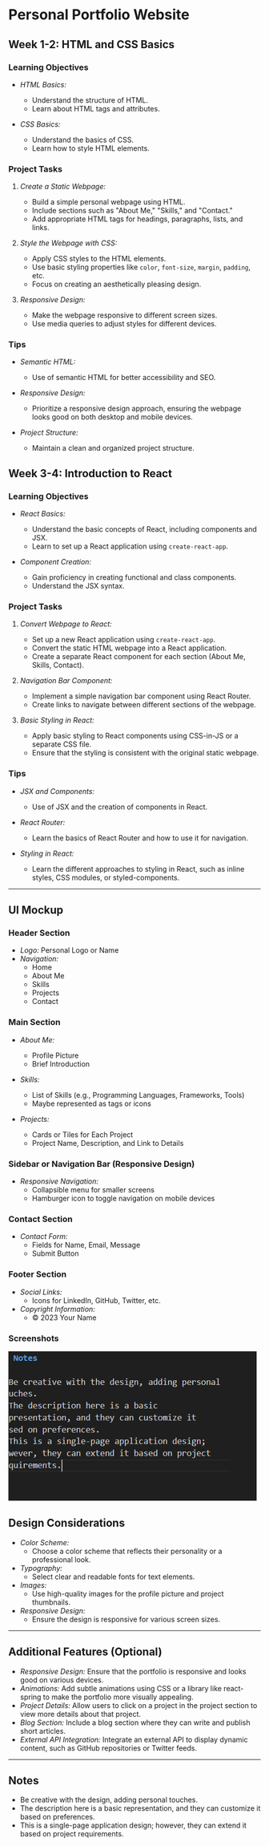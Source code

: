 # Personal Portfolio Website

## Week 1-2: HTML and CSS Basics

### Learning Objectives

- *HTML Basics:*
  - Understand the structure of HTML.
  - Learn about HTML tags and attributes.

- *CSS Basics:*
  - Understand the basics of CSS.
  - Learn how to style HTML elements.

### Project Tasks

1. *Create a Static Webpage:*
   - Build a simple personal webpage using HTML.
   - Include sections such as "About Me," "Skills," and "Contact."
   - Add appropriate HTML tags for headings, paragraphs, lists, and links.

2. *Style the Webpage with CSS:*
   - Apply CSS styles to the HTML elements.
   - Use basic styling properties like `color`, `font-size`, `margin`, `padding`, etc.
   - Focus on creating an aesthetically pleasing design.

3. *Responsive Design:*
   - Make the webpage responsive to different screen sizes.
   - Use media queries to adjust styles for different devices.

### Tips

- *Semantic HTML:*
  - Use of semantic HTML for better accessibility and SEO.
  
- *Responsive Design:*
  - Prioritize a responsive design approach, ensuring the webpage looks good on both desktop and mobile devices.
  
- *Project Structure:*
  - Maintain a clean and organized project structure.

## Week 3-4: Introduction to React

### Learning Objectives

- *React Basics:*
  - Understand the basic concepts of React, including components and JSX.
  - Learn to set up a React application using `create-react-app`.

- *Component Creation:*
  - Gain proficiency in creating functional and class components.
  - Understand the JSX syntax.

### Project Tasks

1. *Convert Webpage to React:*
   - Set up a new React application using `create-react-app`.
   - Convert the static HTML webpage into a React application.
   - Create a separate React component for each section (About Me, Skills, Contact).

2. *Navigation Bar Component:*
   - Implement a simple navigation bar component using React Router.
   - Create links to navigate between different sections of the webpage.

3. *Basic Styling in React:*
   - Apply basic styling to React components using CSS-in-JS or a separate CSS file.
   - Ensure that the styling is consistent with the original static webpage.

### Tips

- *JSX and Components:*
  - Use of JSX and the creation of components in React.

- *React Router:*
  - Learn the basics of React Router and how to use it for navigation.

- *Styling in React:*
  - Learn the different approaches to styling in React, such as inline styles, CSS modules, or styled-components.

---

## UI Mockup

### Header Section

- *Logo:* Personal Logo or Name
- *Navigation:*
  - Home
  - About Me
  - Skills
  - Projects
  - Contact

### Main Section

- *About Me:*
  - Profile Picture
  - Brief Introduction

- *Skills:*
  - List of Skills (e.g., Programming Languages, Frameworks, Tools)
  - Maybe represented as tags or icons

- *Projects:*
  - Cards or Tiles for Each Project
  - Project Name, Description, and Link to Details

### Sidebar or Navigation Bar (Responsive Design)

- *Responsive Navigation:*
  - Collapsible menu for smaller screens
  - Hamburger icon to toggle navigation on mobile devices

### Contact Section

- *Contact Form:*
  - Fields for Name, Email, Message
  - Submit Button

### Footer Section

- *Social Links:*
  - Icons for LinkedIn, GitHub, Twitter, etc.
- *Copyright Information:*
  - © 2023 Your Name

### Screenshots

![page1](./IMG/Screenshot%202023-07-03%20211206.png)



## Design Considerations

- *Color Scheme:*
  - Choose a color scheme that reflects their personality or a professional look.
- *Typography:*
  - Select clear and readable fonts for text elements.
- *Images:*
  - Use high-quality images for the profile picture and project thumbnails.
- *Responsive Design:*
  - Ensure the design is responsive for various screen sizes.

---

## Additional Features (Optional)

- *Responsive Design:* Ensure that the portfolio is responsive and looks good on various devices.
- *Animations:* Add subtle animations using CSS or a library like react-spring to make the portfolio more visually appealing.
- *Project Details:* Allow users to click on a project in the project section to view more details about that project.
- *Blog Section:* Include a blog section where they can write and publish short articles.
- *External API Integration:* Integrate an external API to display dynamic content, such as GitHub repositories or Twitter feeds.

---

## Notes

- Be creative with the design, adding personal touches.
- The description here is a basic representation, and they can customize it based on preferences.
- This is a single-page application design; however, they can extend it based on project requirements.